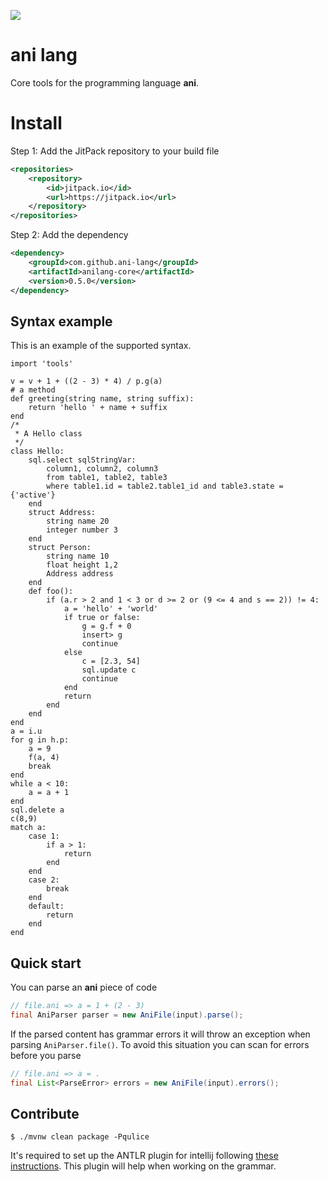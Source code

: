 [![](https://jitpack.io/v/ani-lang/anilang-core.svg)](https://jitpack.io/#ani-lang/anilang-core)

# ani lang

Core tools for the programming language **ani**.

# Install

Step 1: Add the JitPack repository to your build file

```xml
<repositories>
    <repository>
        <id>jitpack.io</id>
        <url>https://jitpack.io</url>
    </repository>
</repositories>
```

Step 2: Add the dependency

```xml
<dependency>
    <groupId>com.github.ani-lang</groupId>
    <artifactId>anilang-core</artifactId>
    <version>0.5.0</version>
</dependency>
```

## Syntax example
This is an example of the supported syntax.
```
import 'tools'

v = v + 1 + ((2 - 3) * 4) / p.g(a)
# a method
def greeting(string name, string suffix):
    return 'hello ' + name + suffix
end
/*
 * A Hello class
 */
class Hello:
    sql.select sqlStringVar:
        column1, column2, column3
        from table1, table2, table3
        where table1.id = table2.table1_id and table3.state = {'active'}
    end
    struct Address:
        string name 20
        integer number 3
    end
    struct Person:
        string name 10
        float height 1,2
        Address address
    end
    def foo():
        if (a.r > 2 and 1 < 3 or d >= 2 or (9 <= 4 and s == 2)) != 4:
            a = 'hello' + 'world'
            if true or false:
                g = g.f + 0
                insert> g
                continue
            else
                c = [2.3, 54]
                sql.update c
                continue
            end
            return
        end
    end
end
a = i.u
for g in h.p:
    a = 9
    f(a, 4)
    break
end
while a < 10:
    a = a + 1
end
sql.delete a
c(8,9)
match a:
    case 1:
        if a > 1:
            return
        end
    end
    case 2:
        break
    end
    default:
        return
    end
end
```

## Quick start

You can parse an **ani** piece of code

```java
// file.ani => a = 1 + (2 - 3)
final AniParser parser = new AniFile(input).parse(); 
```

If the parsed content has grammar errors it will throw an exception when parsing `AniParser.file()`. To avoid this
situation you can scan for errors before you parse

```java
// file.ani => a = .
final List<ParseError> errors = new AniFile(input).errors();
```

## Contribute

````shell
$ ./mvnw clean package -Pqulice
````

It's required to set up the ANTLR plugin for intellij
following [these instructions](https://docs.google.com/document/d/1gQ2lsidvN2cDUUsHEkT05L-wGbX5mROB7d70Aaj3R64/edit#).
This plugin will help when working on the grammar.

